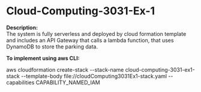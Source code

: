 # Cloud-Computing-3031-Ex-1
**Description:**<br />
The system is fully serverless and deployed by cloud formation template and includes an API Gateway that calls a lambda function, that uses DynamoDB to store the parking data.

**To implement using aws CLI:**<br />

aws cloudformation create-stack --stack-name cloud-computing-3031-ex1-stack --template-body file://cloudComputing3031Ex1-stack.yaml --capabilities CAPABILITY_NAMED_IAM
